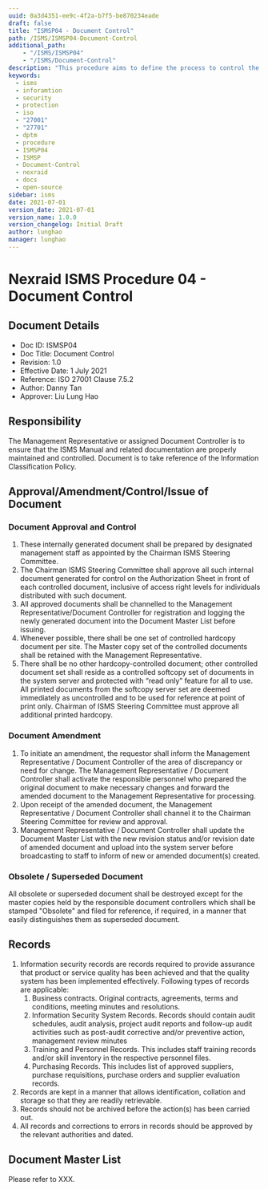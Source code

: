 ```yaml
---
uuid: 0a3d4351-ee9c-4f2a-b7f5-be870234eade
draft: false
title: "ISMSP04 - Document Control"
path: /ISMS/ISMSP04-Document-Control
additional_path:
    - "/ISMS/ISMSP04"
    - "/ISMS/Document-Control"
description: "This procedure aims to define the process to control the issue and approval of document and data produced within the company or of external origin that are deemed necessary in the planning and operation of the Information Security Management System (ISMS) and applies to all elements on-site of the ISMS, inclusive of information security policies, procedures, and records/instructions."
keywords: 
  - isms
  - inforamtion
  - security
  - protection
  - iso
  - "27001"
  - "27701"
  - dptm
  - procedure
  - ISMSP04
  - ISMSP
  - Document-Control
  - nexraid
  - docs
  - open-source
sidebar: isms
date: 2021-07-01
version_date: 2021-07-01
version_name: 1.0.0
version_changelog: Initial Draft
author: lunghao
manager: lunghao
---
```


# Nexraid ISMS Procedure 04 - Document Control

## Document Details
* Doc ID: ISMSP04
* Doc Title: Document Control
* Revision: 1.0
* Effective Date: 1 July 2021
* Reference: ISO 27001 Clause 7.5.2
* Author: Danny Tan
* Approver: Liu Lung Hao

## Responsibility
The Management Representative or assigned Document Controller is to ensure that the ISMS Manual and related documentation are properly maintained and controlled. Document is to take reference of the Information Classification Policy.

## Approval/Amendment/Control/Issue of Document
### Document Approval and Control
1. These internally generated document shall be prepared by designated management staff as appointed by the Chairman ISMS Steering Committee.
2. The Chairman ISMS Steering Committee shall approve all such internal document generated for control on the Authorization Sheet in front of each controlled document, inclusive of access right levels for individuals distributed with such document.
3. All approved documents shall be channelled to the Management Representative/Document Controller for registration and logging the newly generated document into the Document Master List before issuing.
4. Whenever possible, there shall be one set of controlled hardcopy document per site. The Master copy set of the controlled documents shall be retained with the Management Representative.
5. There shall be no other hardcopy-controlled document; other controlled document set shall reside as a controlled softcopy set of documents in the system server and protected with “read only” feature for all to use. All printed documents from the softcopy server set are deemed immediately as uncontrolled and to be used for reference at point of print only. Chairman of ISMS Steering Committee must approve all additional printed hardcopy.

### Document Amendment
1. To initiate an amendment, the requestor shall inform the Management Representative / Document Controller of the area of discrepancy or need for change. The Management Representative / Document Controller shall activate the responsible personnel who prepared the original document to make necessary changes and forward the amended document to the Management Representative for processing.
2. Upon receipt of the amended document, the Management Representative / Document Controller shall channel it to the Chairman Steering Committee for review and approval.
3. Management Representative / Document Controller shall update the Document Master List with the new revision status and/or revision date of amended document and upload into the system server before broadcasting to staff to inform of new or amended document(s) created.

### Obsolete / Superseded Document
All obsolete or superseded document shall be destroyed except for the master copies held by the responsible document controllers which shall be stamped "Obsolete" and filed for reference, if required, in a manner that easily distinguishes them as superseded document.


## Records
1. Information security records are records required to provide assurance that product or service quality has been achieved and that the quality system has been implemented effectively. Following types of records are applicable:
    1. Business contracts. Original contracts, agreements, terms and conditions, meeting
minutes and resolutions.
    2. Information Security System Records. Records should contain audit schedules, audit analysis, project audit reports and follow-up audit activities such as post-audit corrective and/or preventive action, management review minutes
    3. Training and Personnel Records. This includes staff training records and/or skill inventory in the respective personnel files.
    4. Purchasing Records. This includes list of approved suppliers, purchase requisitions, purchase orders and supplier evaluation records.
2. Records are kept in a manner that allows identification, collation and storage so that they are readily retrievable.
3. Records should not be archived before the action(s) has been carried out.
4. All records and corrections to errors in records should be approved by the relevant authorities and dated.

## Document Master List
Please refer to XXX.